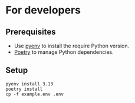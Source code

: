 # For developers

## Prerequisites

- Use [pyenv](https://github.com/pyenv/pyenv/) to install the require Python version.
- [Poetry](https://python-poetry.org/docs/) to manage Python dependencies.

## Setup

```
pyenv install 3.13
poetry install
cp -f example.env .env
```

